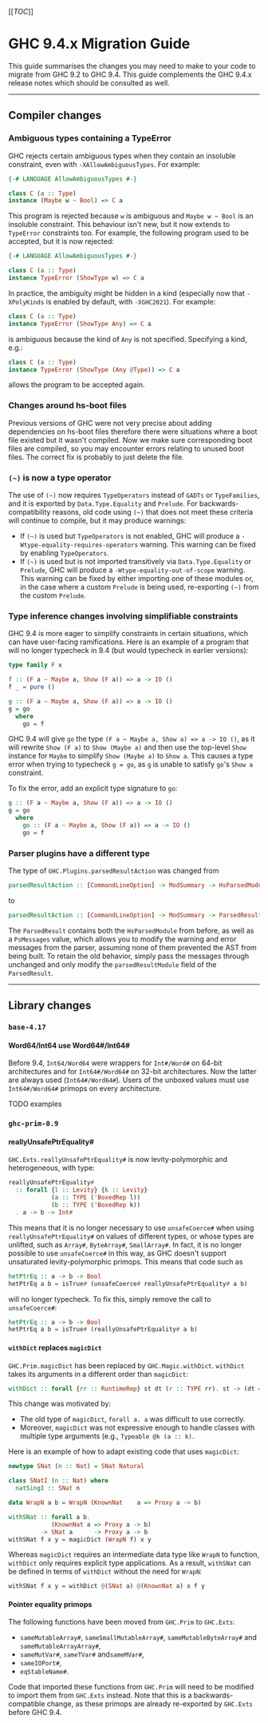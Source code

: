 [[_TOC_]]

# GHC 9.4.x Migration Guide


This guide summarises the changes you may need to make to your code to migrate from GHC 9.2 to GHC 9.4. This guide complements the GHC 9.4.x release notes which should be consulted as well.

---

## Compiler changes

### Ambiguous types containing a TypeError

GHC rejects certain ambiguous types when they contain an insoluble constraint, even with `-XAllowAmbiguousTypes`. For example:

```haskell
{-# LANGUAGE AllowAmbiguousTypes #-}

class C (a :: Type)
instance (Maybe w ~ Bool) => C a
```

This program is rejected because `w` is ambiguous and `Maybe w ~ Bool` is an insoluble constraint. This behaviour isn't new, but it now extends to `TypeError` constraints too. For example, the following program used to be accepted, but it is now rejected:

```haskell
{-# LANGUAGE AllowAmbiguousTypes #-}

class C (a :: Type)
instance TypeError (ShowType w) => C a
```

In practice, the ambiguity might be hidden in a kind (especially now that `-XPolyKinds` is enabled by default, with `-XGHC2021`). For example:

```haskell
class C (a :: Type)
instance TypeError (ShowType Any) => C a
```

is ambiguous because the kind of `Any` is not specified. Specifying a kind, e.g.:

```haskell
class C (a :: Type)
instance TypeError (ShowType (Any @Type)) => C a
```

allows the program to be accepted again.

### Changes around hs-boot files

Previous versions of GHC were not very precise about adding dependencies on hs-boot files therefore there were situations where a boot file existed but it wasn't compiled. Now we make sure corresponding boot files are compiled, so you may encounter errors relating to unused boot files. The correct fix is probably to just delete the file.

### `(~)` is now a type operator

The use of `(~)` now requires `TypeOperators` instead of `GADTs` or `TypeFamilies`, and it is exported by `Data.Type.Equality` and `Prelude`. For backwards-compatibility reasons, old code using `(~)` that does not meet these criteria will continue to compile, but it may produce warnings:

* If `(~)` is used but `TypeOperators` is not enabled, GHC will produce a `-Wtype-equality-requires-operators` warning. This warning can be fixed by enabling `TypeOperators`.
* If `(~)` is used but is not imported transitively via `Data.Type.Equality` or `Prelude`, GHC will produce a `-Wtype-equality-out-of-scope` warning. This warning can be fixed by either importing one of these modules or, in the case where a custom `Prelude` is being used, re-exporting `(~)` from the custom `Prelude`.

### Type inference changes involving simplifiable constraints

GHC 9.4 is more eager to simplify constraints in certain situations, which can have user-facing ramifications. Here is an example of a program that will no longer typecheck in 9.4 (but would typecheck in earlier versions):

```hs
type family F x

f :: (F a ~ Maybe a, Show (F a)) => a -> IO ()
f _ = pure ()

g :: (F a ~ Maybe a, Show (F a)) => a -> IO ()
g = go
  where
    go = f
```

GHC 9.4 will give `go` the type `(F a ~ Maybe a, Show a) => a -> IO ()`, as it will rewrite `Show (F a)` to `Show (Maybe a)` and then use the top-level `Show` instance for `Maybe` to simplify `Show (Maybe a)` to `Show a`. This causes a type error when trying to typecheck `g = go`, as `g` is unable to satisfy `go`'s `Show a` constraint.

To fix the error, add an explicit type signature to `go`:

```hs
g :: (F a ~ Maybe a, Show (F a)) => a -> IO ()
g = go
  where
    go :: (F a ~ Maybe a, Show (F a)) => a -> IO ()
    go = f
```

### Parser plugins have a different type

The type of `GHC.Plugins.parsedResultAction` was changed from
```haskell
parsedResultAction :: [CommandLineOption] -> ModSummary -> HsParsedModule -> Hsc HsParsedModule
```
to
```haskell
parsedResultAction :: [CommandLineOption] -> ModSummary -> ParsedResult -> Hsc ParsedResult
```
The `ParsedResult` contains both the `HsParsedModule` from before, as well as a `PsMessages` value, which allows you to modify the warning and error messages from the parser, assuming none of them prevented the AST from being built. To retain the old behavior, simply pass the messages through unchanged and only modify the `parsedResultModule` field of the `ParsedResult`.

---

## Library changes

### `base-4.17`

#### Word64/Int64 use Word64#/Int64#

Before 9.4, `Int64/Word64` were wrappers for `Int#/Word#` on 64-bit architectures and for `Int64#/Word64#` on 32-bit architectures. Now the latter are always used (`Int64#/Word64#`). Users of the unboxed values must use `Int64#/Word64#` primops on every architecture.

TODO examples

### `ghc-prim-0.9`

#### reallyUnsafePtrEquality#

`GHC.Exts.reallyUnsafePtrEquality#` is now levity-polymorphic and heterogeneous, with type:

```haskell
reallyUnsafePtrEquality#
  :: forall {l :: Levity} {k :: Levity}
            (a :: TYPE ('BoxedRep l))
            (b :: TYPE ('BoxedRep k))
  . a -> b -> Int#
```

This means that it is no longer necessary to use `unsafeCoerce#` when using `reallyUnsafePtrEquality#` on values of different types, or whose types are unlifted, such as `Array#`, `ByteArray#`, `SmallArray#`. In fact, it is no longer possible to use `unsafeCoerce#` in this way, as GHC doesn't support unsaturated levity-polymorphic primops. This means that code such as

```haskell
hetPtrEq :: a -> b -> Bool
hetPtrEq a b = isTrue# (unsafeCoerce# reallyUnsafePtrEquality# a b)
```

will no longer typecheck. To fix this, simply remove the call to `unsafeCoerce#`:

```haskell
hetPtrEq :: a -> b -> Bool
hetPtrEq a b = isTrue# (reallyUnsafePtrEquality# a b)
```

#### `withDict` replaces `magicDict`

`GHC.Prim.magicDict` has been replaced by `GHC.Magic.withDict`. `withDict` takes its arguments in a different order than `magicDict`:

```haskell
withDict :: forall {rr :: RuntimeRep} st dt (r :: TYPE rr). st -> (dt => r) -> r
```

This change was motivated by:

* The old type of `magicDict`, `forall a. a` was difficult to use correctly.
* Moreover, `magicDict` was not expressive enough to handle classes with multiple type arguments (e.g., `Typeable @k (a :: k)`.

Here is an example of how to adapt existing code that uses `magicDict`:

```haskell
newtype SNat (n :: Nat) = SNat Natural

class SNatI (n :: Nat) where
  natSingI :: SNat n

data WrapN a b = WrapN (KnownNat    a => Proxy a -> b)

withSNat :: forall a b.
            (KnownNat a => Proxy a -> b)
         -> SNat a      -> Proxy a -> b
withSNat f x y = magicDict (WrapN f) x y
```

Whereas `magicDict` requires an intermediate data type like `WrapN` to function, `withDict` only requires explicit type applications. As a result, `withSNat` can be defined in terms of `withDict` without the need for `WrapN`:

```haskell
withSNat f x y = withDict @(SNat a) @(KnownNat a) x f y
```

#### Pointer equality primops

The following functions have been moved from `GHC.Prim` to `GHC.Exts`:
  - `sameMutableArray#`, `sameSmallMutableArray#`, `sameMutableByteArray#`
     and `sameMutableArrayArray#`,
  - `sameMutVar#`, `sameTVar#` and`sameMVar#`,
  - `sameIOPort#`,
  - `eqStableName#`.

Code that imported these functions from `GHC.Prim` will need to be modified to import them from `GHC.Exts` instead. Note that this is a backwards-compatible change, as these primops are already re-exported by `GHC.Exts` before GHC 9.4.